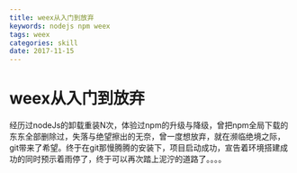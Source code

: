 ```yaml
---
title: weex从入门到放弃
keywords: nodejs npm weex
tags: weex
categories: skill
date: 2017-11-15
---
```


# weex从入门到放弃

经历过nodeJs的卸载重装N次，体验过npm的升级与降级，曾把npm全局下载的东东全部删除过，失落与绝望擦出的无奈，曾一度想放弃，就在濒临绝境之际，git带来了希望。终于在git那慢腾腾的安装下，项目启动成功，宣告着环境搭建成功的同时预示着雨停了，终于可以再次踏上泥泞的道路了。。。。